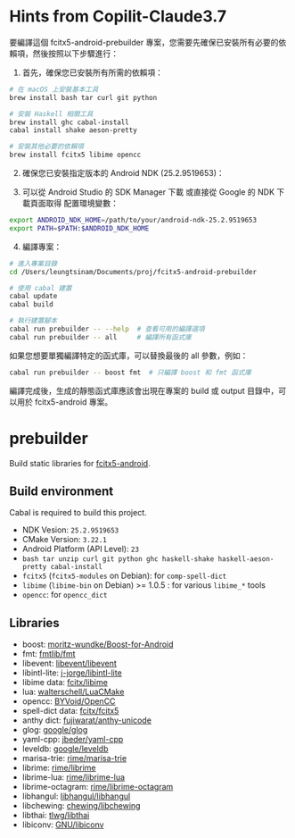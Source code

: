 # Hints from Copilit-Claude3.7


要編譯這個 fcitx5-android-prebuilder 專案，您需要先確保已安裝所有必要的依賴項，然後按照以下步驟進行：

1. 首先，確保您已安裝所有所需的依賴項：

```bash
# 在 macOS 上安裝基本工具
brew install bash tar curl git python

# 安裝 Haskell 相關工具
brew install ghc cabal-install
cabal install shake aeson-pretty

# 安裝其他必要的依賴項
brew install fcitx5 libime opencc
```

2. 確保您已安裝指定版本的 Android NDK (25.2.9519653)：

3. 可以從 Android Studio 的 SDK Manager 下載
或直接從 Google 的 NDK 下載頁面取得
配置環境變數：

```bash
export ANDROID_NDK_HOME=/path/to/your/android-ndk-25.2.9519653
export PATH=$PATH:$ANDROID_NDK_HOME
```

4. 編譯專案：
```bash
# 進入專案目錄
cd /Users/leungtsinam/Documents/proj/fcitx5-android-prebuilder

# 使用 cabal 建置
cabal update
cabal build

# 執行建置腳本
cabal run prebuilder -- --help  # 查看可用的編譯選項
cabal run prebuilder -- all     # 編譯所有函式庫
```

如果您想要單獨編譯特定的函式庫，可以替換最後的 all 參數，例如：
```bash
cabal run prebuilder -- boost fmt  # 只編譯 boost 和 fmt 函式庫
```

編譯完成後，生成的靜態函式庫應該會出現在專案的 build 或 output 目錄中，可以用於 fcitx5-android 專案。


# prebuilder

Build static libraries for [fcitx5-android](https://github.com/fcitx5-android/fcitx5-android).

## Build environment

Cabal is required to build this project.

* NDK Vesion: `25.2.9519653`
* CMake Version: `3.22.1`
* Android Platform (API Level): `23`
* `bash tar unzip curl git python ghc haskell-shake haskell-aeson-pretty cabal-install`
* `fcitx5` (`fcitx5-modules` on Debian): for `comp-spell-dict`
* `libime` (`libime-bin` on Debian) >= 1.0.5 : for various `libime_*` tools
* `opencc`: for `opencc_dict`

## Libraries

* boost: [moritz-wundke/Boost-for-Android](https://github.com/moritz-wundke/Boost-for-Android)
* fmt: [fmtlib/fmt](https://github.com/fmtlib/fmt)
* libevent: [libevent/libevent](https://github.com/libevent/libevent/tree/release-2.1.12-stable)
* libintl-lite: [j-jorge/libintl-lite](https://github.com/j-jorge/libintl-lite)
* libime data: [fcitx/libime](https://github.com/fcitx/libime)
* lua: [walterschell/LuaCMake](https://github.com/walterschell/Lua)
* opencc: [BYVoid/OpenCC](https://github.com/BYVoid/OpenCC)
* spell-dict data: [fcitx/fcitx5](https://github.com/fcitx/fcitx5/blob/master/src/modules/spell/dict)
* anthy dict: [fujiwarat/anthy-unicode](https://github.com/fujiwarat/anthy-unicode)
* glog: [google/glog](https://github.com/google/glog)
* yaml-cpp: [jbeder/yaml-cpp](https://github.com/jbeder/yaml-cpp)
* leveldb: [google/leveldb](https://github.com/google/leveldb)
* marisa-trie: [rime/marisa-trie](https://github.com/rime/marisa-trie)
* librime: [rime/librime](https://github.com/rime/librime)
* librime-lua: [rime/librime-lua](https://github.com/hchunhui/librime-lua)
* librime-octagram: [rime/librime-octagram](https://github.com/lotem/librime-octagram)
* libhangul: [libhangul/libhangul](https://github.com/libhangul/libhangul)
* libchewing: [chewing/libchewing](https://github.com/chewing/libchewing)
* libthai: [tlwg/libthai](https://github.com/tlwg/libthai)
* libiconv: [GNU/libiconv](https://savannah.gnu.org/projects/libiconv)
